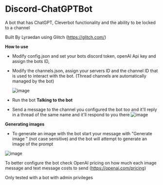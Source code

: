 # Discord-ChatGPTBot
A bot that has ChatGPT, Cleverbot functionality and the ability to be locked to a channel

Built By Lyraedan using Glitch (https://glitch.com/)

<b>How to use</b>
- Modify config.json and set your bots discord token, openAI Api key and assign the bots ID,
- Modify the channels.json, assign your servers ID and the channel ID that is used to interact with the bot.
  (Thread channels are automatically managed by the bot)
  
  ![image](https://github.com/Lyraedan/Discord-ChatGPTBot/assets/61066562/b22d746d-4b15-4391-a431-5b52addfa63e)

 
 - Run the bot
 <b>Talking to the bot</b>
 - Send a message to the channel you configured the bot too and it'll reply in a thread of the same name and it'll respond to you there
![image](https://github.com/Lyraedan/Discord-ChatGPTBot/assets/61066562/78420ee3-86e3-4807-a084-6626e6791124)

<b>Generating images</b>
- To generate an image with the bot start your message with "Generate image <prompt>" (not case sensitive) and the bot will attempt to generate an image of the prompt
 
![image](https://github.com/Lyraedan/Discord-ChatGPTBot/assets/61066562/b408fd67-7bf5-496e-86ae-62b2c83c2b7f)

 To better configure the bot check OpenAI pricing on how much each image message and text message costs to send (https://openai.com/pricing)
  
 Only tested with a bot with admin privileges
